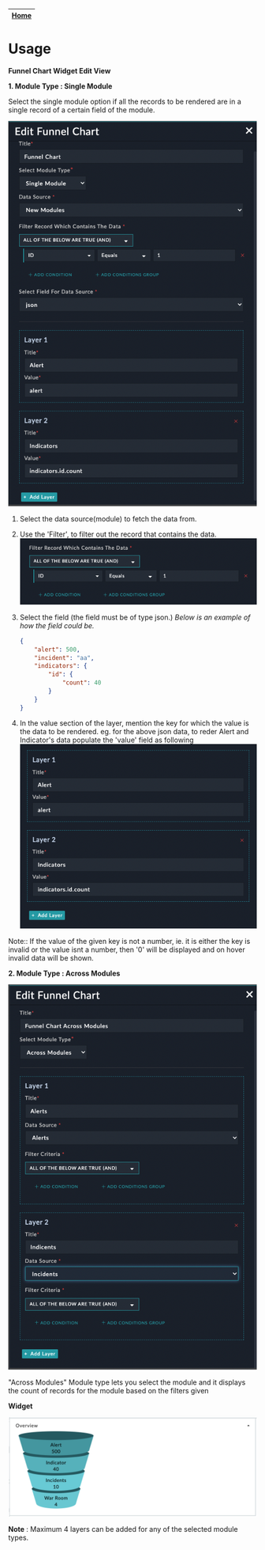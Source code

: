 | [Home](../README.md) |
|--------------------------------------------|

# Usage

**Funnel Chart Widget Edit View**

**1. Module Type : Single Module**

Select the single module option if all the records to be rendered are in a single record of a certain field of the module.

![](./media/custom-module.png)

1. Select the data source(module) to fetch the data from.
2. Use the 'Filter', to filter out the record that contains the data.  
![](./media/filter-for-single-module.png)
3. Select the field (the field must be of type json.)
    *Below is an example of how the field could be.*
    
    ```JSON 
    {
        "alert": 500,
        "incident": "aa",
        "indicators": {
            "id": {
                "count": 40
            }
        }
    }
    ```
4. In the value section of the layer, mention the key for which the value is the data to be rendered. 
    eg. for the above json data, to reder Alert and Indicator's data populate the 'value' field as following
    ![](./media/custom-module-layer.png)

Note:: If the value of the given key is not a number, ie. it is either the key is invalid or the value isnt a number, then '0' will be displayed and on hover invalid data will be shown.


**2. Module Type : Across Modules**

![](./media/fsr-modules.png)

"Across Modules" Module type lets you select the module and it displays the count of records for the module based on the filters given


**Widget**

![](./media/funnel.png)


**Note** : Maximum 4 layers can be added for any of the selected module types.
